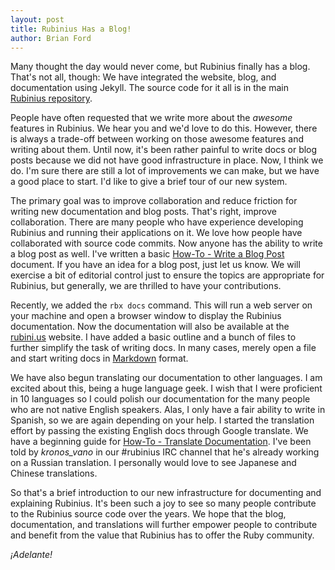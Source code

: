 ```yaml
---
layout: post
title: Rubinius Has a Blog!
author: Brian Ford
---
```


Many thought the day would never come, but Rubinius finally has a blog. That's
not all, though: We have integrated the website, blog, and documentation using
Jekyll. The source code for it all is in the main [Rubinius
repository](http://github.com/rubinius/rubinius).

People have often requested that we write more about the _awesome_ features in
Rubinius. We hear you and we'd love to do this. However, there is always a
trade-off between working on those awesome features and writing about them.
Until now, it's been rather painful to write docs or blog posts because we did
not have good infrastructure in place. Now, I think we do. I'm sure there are
still a lot of improvements we can make, but we have a good place to start.
I'd like to give a brief tour of our new system.

The primary goal was to improve collaboration and reduce friction for writing
new documentation and blog posts. That's right, improve collaboration. There
are many people who have experience developing Rubinius and running their
applications on it. We love how people have collaborated with source code
commits. Now anyone has the ability to write a blog post as well. I've written
a basic [How-To - Write a Blog Post](/doc/en/how-to/write-a-blog-post/)
document. If you have an idea for a blog post, just let us know. We will
exercise a bit of editorial control just to ensure the topics are appropriate
for Rubinius, but generally, we are thrilled to have your contributions.

Recently, we added the `rbx docs` command. This will run a web server on your
machine and open a browser window to display the Rubinius documentation. Now
the documentation will also be available at the [rubini.us](http://rubini.us)
website. I have added a basic outline and a bunch of files to further simplify
the task of writing docs. In many cases, merely open a file and start writing
docs in [Markdown](http://daringfireball.net/projects/markdown/syntax) format.

We have also begun translating our documentation to other languages. I am
excited about this, being a huge language geek. I wish that I were proficient
in 10 languages so I could polish our documentation for the many people who
are not native English speakers. Alas, I only have a fair ability to write in
Spanish, so we are again depending on your help. I started the translation
effort by passing the existing English docs through Google translate. We have
a beginning guide for [How-To - Translate
Documentation](/doc/en/how-to/translate-documentation). I've been told by
_kronos\_vano_ in our \#rubinius IRC channel that he's already working on a
Russian translation. I personally would love to see Japanese and Chinese
translations.

So that's a brief introduction to our new infrastructure for documenting and
explaining Rubinius. It's been such a joy to see so many people contribute to
the Rubinius source code over the years. We hope that the blog, documentation,
and translations will further empower people to contribute and benefit from
the value that Rubinius has to offer the Ruby community.

_¡Adelante!_
